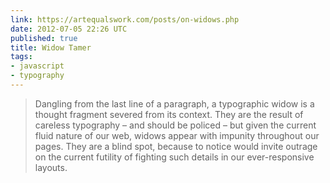 ```yaml
---
link: https://artequalswork.com/posts/on-widows.php
date: 2012-07-05 22:26 UTC
published: true
title: Widow Tamer
tags:
- javascript
- typography
---
```


> Dangling from the last line of a paragraph, a typographic widow is a thought fragment severed from its context. They are the result of careless typography – and should be policed – but given the current fluid nature of our web, widows appear with impunity throughout our pages. They are a blind spot, because to notice would invite outrage on the current futility of fighting such details in our ever-responsive layouts.
